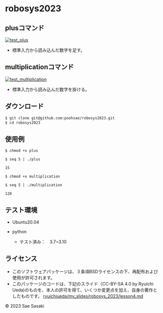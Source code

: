 # robosys2023

## plusコマンド
[![test_plus](https://github.com/poohsae/robosys2023/actions/workflows/test_plus.yml/badge.svg)](https://github.com/poohsae/robosys2023/actions/workflows/test_plus.yml)

* 標準入力から読み込んだ数字を足す。

## multiplicationコマンド
[![test_multiplication](https://github.com/poohsae/robosys2023/actions/workflows/test_multiplication.yml/badge.svg)](https://github.com/poohsae/robosys2023/actions/workflows/test_multiplication.yml)

* 標準入力から読み込んだ数字を掛ける。

## ダウンロード
~~~bash
$ git clone git@github.com:poohsae/robosys2023.git
$ cd robosys2023
~~~

## 使用例

```
$ chmod +x plus

$ seq 5 | ./plus

15

$ chmod +x multiplication

$ seq 5 | ./multiplication

120
```

## テスト環境
* Ubuntu20.04

* python
  * テスト済み：　3.7~3.10

## ライセンス
* このソフトウェアパッケージは、３条項BSDライセンスの下、再配布および使用が許可されます。
* このパッケージのコードは、下記のスライド（CC-BY-SA 4.0 by Ryuichi Ueda)のものを、本人の許可を得て、いくつか変更点を加え、自身の著作としたものです。
[ryuichiueda/my_slides/robosys_2023/lesson4.md](https://github.com/ryuichiueda/my_slides/tree/master/robosys_2022) 

 © 2023 Sae Sasaki
